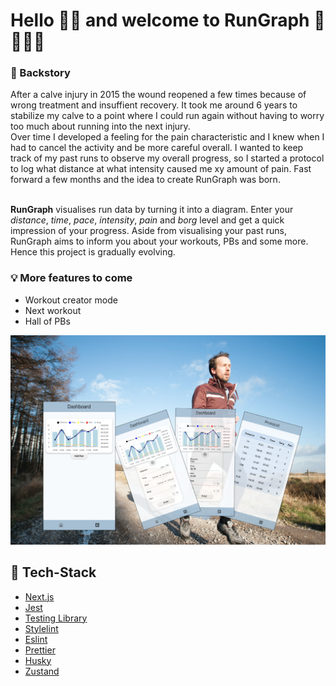 # Hello 👋🏼 and welcome to RunGraph 🏃🏃🏼‍♀️

### 💭 Backstory
After a calve injury in 2015 the wound reopened a few times because of wrong treatment and insuffient recovery. It took me around 6 years to stabilize my calve to a point where I could run again without having to worry too much about running into the next injury. <br> 
Over time I developed a feeling for the pain characteristic and I knew when I had to cancel the activity and be more careful overall. I wanted to keep track of my past runs to observe my overall progress, so I started a protocol to log what distance at what intensity caused me xy amount of pain. Fast forward a few months and the idea to create RunGraph was born.<br><br>

**RunGraph** visualises run data by turning it into a diagram. Enter your _distance_, _time_, _pace_, _intensity_, _pain_ and _borg_ level and get a quick impression of your progress.
Aside from visualising your past runs, RunGraph aims to inform you about your workouts, PBs and some more. Hence this project is gradually evolving.

### 💡 More features to come
- Workout creator mode
- Next workout
- Hall of PBs

![presentation](./public/presentation2.png)

## 📂 Tech-Stack

-   [Next.js](https://nextjs.org/)
-   [Jest](https://jestjs.io/)
-   [Testing Library](https://testing-library.com/)
-   [Stylelint](https://stylelint.io/)
-   [Eslint](https://eslint.org/)
-   [Prettier](https://prettier.io/)
-   [Husky](https://typicode.github.io/husky/)
-   [Zustand](https://zustand-demo.pmnd.rs/)
